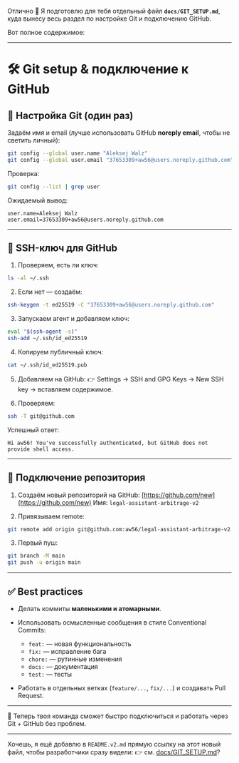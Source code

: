 Отлично 🙌
Я подготовлю для тебя отдельный файл **`docs/GIT_SETUP.md`**, куда вынесу весь раздел по настройке Git и подключению GitHub.

Вот полное содержимое:

---

# 🛠 Git setup & подключение к GitHub

## 📌 Настройка Git (один раз)

Задаём имя и email (лучше использовать GitHub **noreply email**, чтобы не светить личный):

```bash
git config --global user.name "Aleksej Walz"
git config --global user.email "37653309+aw56@users.noreply.github.com"
```

Проверка:

```bash
git config --list | grep user
```

Ожидаемый вывод:

```
user.name=Aleksej Walz
user.email=37653309+aw56@users.noreply.github.com
```

---

## 🔑 SSH-ключ для GitHub

1. Проверяем, есть ли ключ:

```bash
ls -al ~/.ssh
```

2. Если нет — создаём:

```bash
ssh-keygen -t ed25519 -C "37653309+aw56@users.noreply.github.com"
```

3. Запускаем агент и добавляем ключ:

```bash
eval "$(ssh-agent -s)"
ssh-add ~/.ssh/id_ed25519
```

4. Копируем публичный ключ:

```bash
cat ~/.ssh/id_ed25519.pub
```

5. Добавляем на GitHub:
   👉 Settings → SSH and GPG Keys → New SSH key → вставляем содержимое.

6. Проверяем:

```bash
ssh -T git@github.com
```

Успешный ответ:

```
Hi aw56! You've successfully authenticated, but GitHub does not provide shell access.
```

---

## 🔗 Подключение репозитория

1. Создаём новый репозиторий на GitHub: [https://github.com/new](https://github.com/new)
   Имя: `legal-assistant-arbitrage-v2`

2. Привязываем remote:

```bash
git remote add origin git@github.com:aw56/legal-assistant-arbitrage-v2.git
```

3. Первый пуш:

```bash
git branch -M main
git push -u origin main
```

---

## ✅ Best practices

* Делать коммиты **маленькими и атомарными**.
* Использовать осмысленные сообщения в стиле Conventional Commits:

  * `feat:` — новая функциональность
  * `fix:` — исправление бага
  * `chore:` — рутинные изменения
  * `docs:` — документация
  * `test:` — тесты
* Работать в отдельных ветках (`feature/...`, `fix/...`) и создавать Pull Request.

---

📌 Теперь твоя команда сможет быстро подключиться и работать через Git + GitHub без проблем.

---

Хочешь, я ещё добавлю в `README.v2.md` прямую ссылку на этот новый файл, чтобы разработчики сразу видели: 👉 см. [docs/GIT_SETUP.md](docs/GIT_SETUP.md)?
